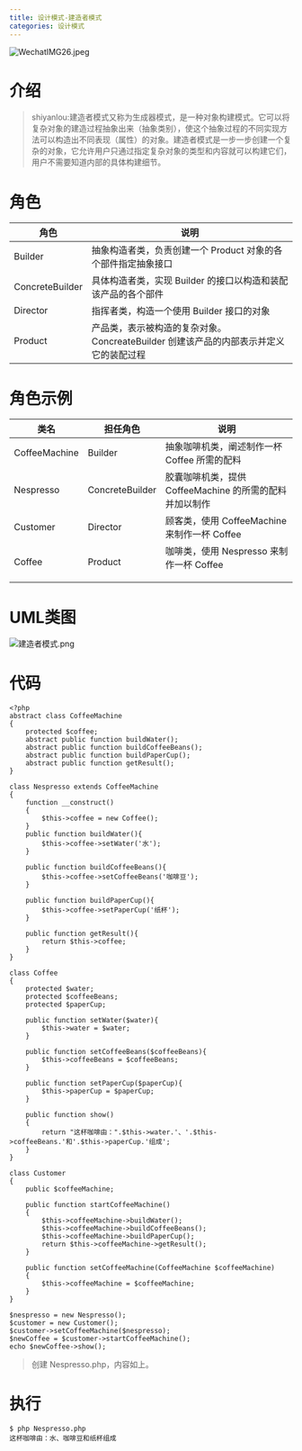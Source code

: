 ```yaml
---
title: 设计模式-建造者模式
categories: 设计模式
---
```

![WechatIMG26.jpeg](https://upload-images.jianshu.io/upload_images/15325592-bb7600fd08aa8b53.jpeg?imageMogr2/auto-orient/strip%7CimageView2/2/w/1240)
<!-- more -->

#  介绍

> shiyanlou:建造者模式又称为生成器模式，是一种对象构建模式。它可以将复杂对象的建造过程抽象出来（抽象类别），使这个抽象过程的不同实现方法可以构造出不同表现（属性）的对象。建造者模式是一步一步创建一个复杂的对象，它允许用户只通过指定复杂对象的类型和内容就可以构建它们，用户不需要知道内部的具体构建细节。

#  角色 

| 角色  | 说明  |   
| ------------ | ------------ |
|Builder|抽象构造者类，负责创建一个 Product 对象的各个部件指定抽象接口|
|ConcreteBuilder|具体构造者类，实现 Builder 的接口以构造和装配该产品的各个部件|
|Director|指挥者类，构造一个使用 Builder 接口的对象|
|Product|产品类，表示被构造的复杂对象。ConcreateBuilder 创建该产品的内部表示并定义它的装配过程|

#  角色示例

|类名 |担任角色|  说明|
| ------------ | ------------ |------------ |
|CoffeeMachine|Builder|抽象咖啡机类，阐述制作一杯 Coffee 所需的配料|
|Nespresso|ConcreteBuilder|胶囊咖啡机类，提供 CoffeeMachine 的所需的配料并加以制作|
|Customer|Director|顾客类，使用 CoffeeMachine 来制作一杯 Coffee|
|Coffee|Product|咖啡类，使用 Nespresso 来制作一杯 Coffee</p>|

#  UML类图

![建造者模式.png](https://upload-images.jianshu.io/upload_images/15325592-7155eb4f9ae73c48.png?imageMogr2/auto-orient/strip%7CimageView2/2/w/1240)
<!-- more -->

#  代码

```
<?php 
abstract class CoffeeMachine
{
    protected $coffee;
    abstract public function buildWater();
    abstract public function buildCoffeeBeans();
    abstract public function buildPaperCup();
    abstract public function getResult();
}

class Nespresso extends CoffeeMachine
{
    function __construct()
    {
        $this->coffee = new Coffee();
    }
    public function buildWater(){
        $this->coffee->setWater('水');
    }

    public function buildCoffeeBeans(){
        $this->coffee->setCoffeeBeans('咖啡豆');
    }

    public function buildPaperCup(){
        $this->coffee->setPaperCup('纸杯');
    }

    public function getResult(){
        return $this->coffee;
    }
}

class Coffee
{
    protected $water;
    protected $coffeeBeans;
    protected $paperCup;

    public function setWater($water){
        $this->water = $water;
    }

    public function setCoffeeBeans($coffeeBeans){
        $this->coffeeBeans = $coffeeBeans;
    }

    public function setPaperCup($paperCup){
        $this->paperCup = $paperCup;
    }

    public function show()
    {
        return "这杯咖啡由：".$this->water.'、'.$this->coffeeBeans.'和'.$this->paperCup.'组成';
    }
}

class Customer
{
    public $coffeeMachine;

    public function startCoffeeMachine()
    {
        $this->coffeeMachine->buildWater();
        $this->coffeeMachine->buildCoffeeBeans();
        $this->coffeeMachine->buildPaperCup();
        return $this->coffeeMachine->getResult();
    }

    public function setCoffeeMachine(CoffeeMachine $coffeeMachine)
    {
        $this->coffeeMachine = $coffeeMachine;
    }
}

$nespresso = new Nespresso();
$customer = new Customer();
$customer->setCoffeeMachine($nespresso);
$newCoffee = $customer->startCoffeeMachine();
echo $newCoffee->show();
```
> 创建 Nespresso.php，内容如上。

#  执行

```
$ php Nespresso.php
这杯咖啡由：水、咖啡豆和纸杯组成
```
